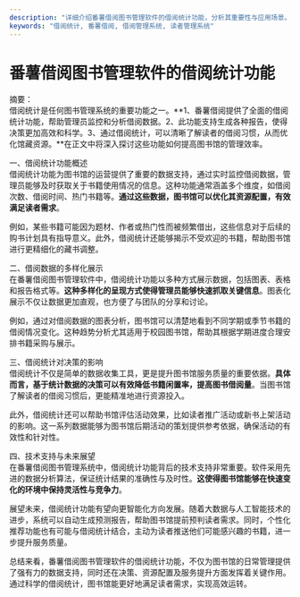 ```yaml
---
description: "详细介绍番薯借阅图书管理软件的借阅统计功能，分析其重要性与应用场景。"
keywords: "借阅统计, 番薯借阅, 借阅管理系统, 读者管理系统"
---
```

# 番薯借阅图书管理软件的借阅统计功能

摘要：  
借阅统计是任何图书管理系统的重要功能之一。**1、番薯借阅提供了全面的借阅统计功能，帮助管理员监控和分析借阅数据。2、此功能支持生成各种报告，使得决策更加高效和科学。3、通过借阅统计，可以清晰了解读者的借阅习惯，从而优化馆藏资源。**在正文中将深入探讨这些功能如何提高图书馆的管理效率。

一、借阅统计功能概述  
借阅统计功能为图书馆的运营提供了重要的数据支持，通过实时监控借阅数据，管理员能够及时获取关于书籍使用情况的信息。这种功能通常涵盖多个维度，如借阅次数、借阅时间、热门书籍等。**通过这些数据，图书馆可以优化其资源配置，有效满足读者需求**。

例如，某些书籍可能因为题材、作者或热门性而被频繁借出，这些信息对于后续的购书计划具有指导意义。此外，借阅统计还能够揭示不受欢迎的书籍，帮助图书馆进行更精细化的藏书调整。

二、借阅数据的多样化展示  
在番薯借阅图书管理软件中，借阅统计功能以多种方式展示数据，包括图表、表格和报告格式等。**这种多样化的呈现方式使得管理员能够快速抓取关键信息**。图表化展示不仅让数据更加直观，也方便了与团队的分享和讨论。

例如，通过对借阅数据的图表分析，图书馆可以清楚地看到不同学期或季节书籍的借阅情况变化。这种趋势分析尤其适用于校园图书馆，帮助其根据学期进度合理安排书籍采购与展示。

三、借阅统计对决策的影响  
借阅统计不仅是简单的数据收集工具，更是提升图书馆服务质量的重要依据。**具体而言，基于统计数据的决策可以有效降低书籍闲置率，提高图书借阅量**。当图书馆了解读者的借阅习惯后，更能精准地进行资源投入。

此外，借阅统计还可以帮助书馆评估活动效果，比如读者推广活动或新书上架活动的影响。这一系列数据能够为图书馆后期活动的策划提供参考依据，确保活动的有效性和针对性。

四、技术支持与未来展望  
在番薯借阅图书管理系统中，借阅统计功能背后的技术支持非常重要。软件采用先进的数据分析算法，保证统计结果的准确性与及时性。**这使得图书馆能够在快速变化的环境中保持灵活性与竞争力**。

展望未来，借阅统计功能有望向更智能化方向发展。随着大数据与人工智能技术的进步，系统可以自动生成预测报告，帮助图书馆提前预判读者需求。同时，个性化推荐功能也有可能与借阅统计结合，主动为读者推送他们可能感兴趣的书籍，进一步提升服务质量。

总结来看，番薯借阅图书管理软件的借阅统计功能，不仅为图书馆的日常管理提供了强有力的数据支持，同时还在决策、资源配置及服务提升方面发挥着关键作用。通过科学的借阅统计，图书馆能更好地满足读者需求，实现高效运转。
